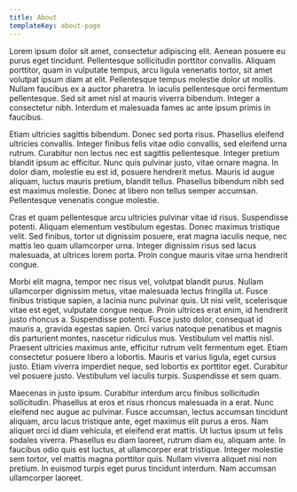 ```yaml
---
title: About
templateKey: about-page
---
```

Lorem ipsum dolor sit amet, consectetur adipiscing elit. Aenean posuere eu purus eget tincidunt. Pellentesque sollicitudin porttitor convallis. Aliquam porttitor, quam in vulputate tempus, arcu ligula venenatis tortor, sit amet volutpat ipsum diam at elit. Pellentesque tempus molestie dolor ut mollis. Nullam faucibus ex a auctor pharetra. In iaculis pellentesque orci fermentum pellentesque. Sed sit amet nisl at mauris viverra bibendum. Integer a consectetur nibh. Interdum et malesuada fames ac ante ipsum primis in faucibus.



Etiam ultricies sagittis bibendum. Donec sed porta risus. Phasellus eleifend ultricies convallis. Integer finibus felis vitae odio convallis, sed eleifend urna rutrum. Curabitur non lectus nec est sagittis pellentesque. Integer pretium blandit ipsum ac efficitur. Nunc quis pulvinar justo, vitae ornare magna. In dolor diam, molestie eu est id, posuere hendrerit metus. Mauris id augue aliquam, luctus mauris pretium, blandit tellus. Phasellus bibendum nibh sed est maximus molestie. Donec at libero non tellus semper accumsan. Pellentesque venenatis congue molestie.



Cras et quam pellentesque arcu ultricies pulvinar vitae id risus. Suspendisse potenti. Aliquam elementum vestibulum egestas. Donec maximus tristique velit. Sed finibus, tortor ut dignissim posuere, erat magna iaculis neque, nec mattis leo quam ullamcorper urna. Integer dignissim risus sed lacus malesuada, at ultrices lorem porta. Proin congue mauris vitae urna hendrerit congue.



Morbi elit magna, tempor nec risus vel, volutpat blandit purus. Nullam ullamcorper dignissim metus, vitae malesuada lectus fringilla ut. Fusce finibus tristique sapien, a lacinia nunc pulvinar quis. Ut nisi velit, scelerisque vitae est eget, vulputate congue neque. Proin ultrices erat enim, id hendrerit justo rhoncus a. Suspendisse potenti. Fusce justo dolor, consequat id mauris a, gravida egestas sapien. Orci varius natoque penatibus et magnis dis parturient montes, nascetur ridiculus mus. Vestibulum vel mattis nisl. Praesent ultricies maximus ante, efficitur rutrum velit fermentum eget. Etiam consectetur posuere libero a lobortis. Mauris et varius ligula, eget cursus justo. Etiam viverra imperdiet neque, sed lobortis ex porttitor eget. Curabitur vel posuere justo. Vestibulum vel iaculis turpis. Suspendisse et sem quam.



Maecenas in justo ipsum. Curabitur interdum arcu finibus sollicitudin sollicitudin. Phasellus at eros et risus rhoncus malesuada in a erat. Nunc eleifend nec augue ac pulvinar. Fusce accumsan, lectus accumsan tincidunt aliquam, arcu lacus tristique ante, eget maximus elit purus a eros. Nam aliquet orci id diam vehicula, et eleifend erat mattis. Ut luctus ipsum ut felis sodales viverra. Phasellus eu diam laoreet, rutrum diam eu, aliquam ante. In faucibus odio quis est luctus, at ullamcorper erat tristique. Integer molestie sem tortor, vel mattis magna porttitor quis. Nullam viverra aliquet nisi non pretium. In euismod turpis eget purus tincidunt interdum. Nam accumsan ullamcorper laoreet.
